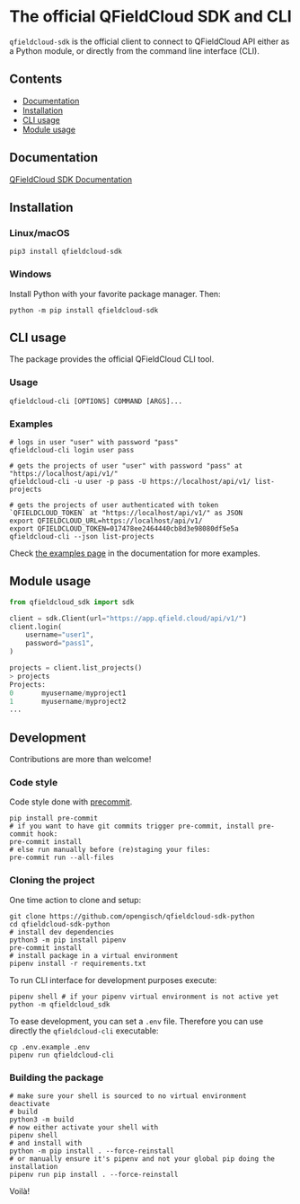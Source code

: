 # The official QFieldCloud SDK and CLI

`qfieldcloud-sdk` is the official client to connect to QFieldCloud API either as a Python module, or directly from the command line interface (CLI).

## Contents

- [Documentation](#documentation)
- [Installation](#install)
- [CLI usage](#cli-usage)
- [Module usage](#module-usage)

## Documentation 

[QFieldCloud SDK Documentation](https://opengisch.github.io/qfieldcloud-sdk-python/)

## Installation

### Linux/macOS

    pip3 install qfieldcloud-sdk

### Windows

Install Python with your favorite package manager. Then:

    python -m pip install qfieldcloud-sdk

## CLI usage

The package provides the official QFieldCloud CLI tool.

### Usage

```
qfieldcloud-cli [OPTIONS] COMMAND [ARGS]...
```

### Examples

```shell
# logs in user "user" with password "pass"
qfieldcloud-cli login user pass

# gets the projects of user "user" with password "pass" at "https://localhost/api/v1/"
qfieldcloud-cli -u user -p pass -U https://localhost/api/v1/ list-projects

# gets the projects of user authenticated with token `QFIELDCLOUD_TOKEN` at "https://localhost/api/v1/" as JSON
export QFIELDCLOUD_URL=https://localhost/api/v1/
export QFIELDCLOUD_TOKEN=017478ee2464440cb8d3e98080df5e5a
qfieldcloud-cli --json list-projects
```

Check [the examples page](https://opengisch.github.io/qfieldcloud-sdk-python/examples/) in the documentation for more examples.

## Module usage

```python
from qfieldcloud_sdk import sdk

client = sdk.Client(url="https://app.qfield.cloud/api/v1/")
client.login(
    username="user1",
    password="pass1",
)

projects = client.list_projects()
> projects
Projects:
0       myusername/myproject1
1       myusername/myproject2
...
```

## Development

Contributions are more than welcome!

### Code style

Code style done with [precommit](https://pre-commit.com/).

```
pip install pre-commit
# if you want to have git commits trigger pre-commit, install pre-commit hook:
pre-commit install
# else run manually before (re)staging your files:
pre-commit run --all-files
```

### Cloning the project

One time action to clone and setup:

```shell
git clone https://github.com/opengisch/qfieldcloud-sdk-python
cd qfieldcloud-sdk-python
# install dev dependencies
python3 -m pip install pipenv
pre-commit install
# install package in a virtual environment
pipenv install -r requirements.txt
```

To run CLI interface for development purposes execute:

```shell
pipenv shell # if your pipenv virtual environment is not active yet
python -m qfieldcloud_sdk
```

To ease development, you can set a `.env` file. Therefore you can use directly the `qfieldcloud-cli` executable:
```
cp .env.example .env
pipenv run qfieldcloud-cli
```

### Building the package

```shell
# make sure your shell is sourced to no virtual environment
deactivate
# build
python3 -m build
# now either activate your shell with
pipenv shell
# and install with
python -m pip install . --force-reinstall
# or manually ensure it's pipenv and not your global pip doing the installation
pipenv run pip install . --force-reinstall
```
Voilà!
